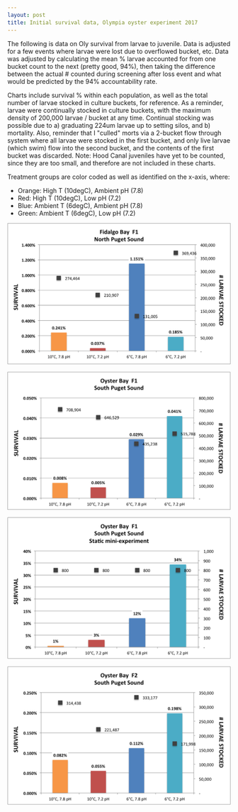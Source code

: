 ```yaml
---
layout: post
title: Initial survival data, Olympia oyster experiment 2017
---
```


The following is data on Oly survival from larvae to juvenile. Data is adjusted for a few events where larvae were lost due to overflowed bucket, etc. Data was adjusted by calculating the mean % larvae accounted for from one bucket count to the next (pretty good, 94%), then taking the difference between the actual # counted during screening after loss event and what would be predicted by the 94% accountability rate. 

Charts include survival % within each population, as well as the total number of larvae stocked in culture buckets, for reference. As a reminder, larvae were continually stocked in culture buckets, with the maximum density of 200,000 larvae / bucket at any time.  Continual stocking was possible due to a) graduating 224um larvae up to setting silos, and b) mortality. Also, reminder that I "culled" morts via a 2-bucket flow through system where all larvae were stocked in the first bucket, and only live larvae (which swim) flow into the second bucket, and the contents of the first bucket was discarded. Note: Hood Canal juveniles have yet to be counted, since they are too small, and therefore are not included in these charts. 

Treatment groups are color coded as well as identified on the x-axis, where:
  * Orange: High T (10degC), Ambient pH (7.8)
  * Red: High T (10degC), Low pH (7.2)
  * Blue: Ambient T (6degC), Ambient pH (7.8)
  * Green: Ambient T (6degC), Low pH (7.2)

![North Sound Survival Chart](https://github.com/laurahspencer/O.lurida_Stress/blob/master/Images/2017-08-28_NF-Survival-chart.png?raw=true)

![South South Survival Chart](https://github.com/laurahspencer/O.lurida_Stress/blob/master/Images/2017-08-28_SN-Survival-chart.png?raw=true)

![South South Static Survival Chart](https://github.com/laurahspencer/O.lurida_Stress/blob/master/Images/2017-08-28_SN-static-Survival-chart.png?raw=true)

![South South F2 (K) Survival Chart](https://github.com/laurahspencer/O.lurida_Stress/blob/master/Images/2017-08-28_K-Survival-chart.png?raw=true)
